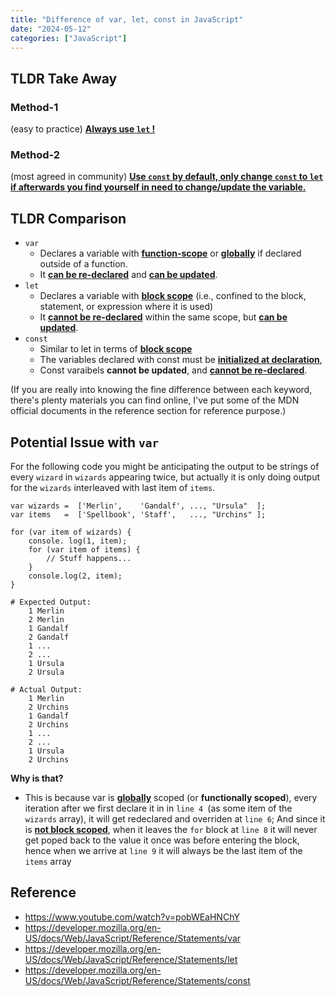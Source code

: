 ```yaml
---
title: "Difference of var, let, const in JavaScript"
date: "2024-05-12"
categories: ["JavaScript"]
---
```




## TLDR Take Away

### Method-1

(easy to practice) <u>**Always use `let` !**</u>

### Method-2

(most agreed in community) **<u>Use `const` by default, only change `const` to `let` if afterwards you find yourself in need to change/update the variable.</u>**







## TLDR Comparison

- `var`
    - Declares a variable with <u>**function-scope**</u> or **<u>globally</u>** if declared outside of a function. 
    - It **<u>can be re-declared</u>** and **<u>can be updated</u>**.
- `let`
    - Declares a variable with **<u>block scope</u>** (i.e., confined to the block, statement, or expression where it is used)
    - It **<u>cannot be re-declared</u>** within the same scope, but <u>**can be updated**</u>.
- `const`
    - Similar to ﻿let in terms of **<u>block scope</u>**
    - The variables declared with ﻿const must be **<u>initialized at declaration</u>**, 
    - Const varaibels **cannot be updated**, and <u>**cannot be re-declared**</u>.

(If you are really into knowing the fine difference between each keyword, there's plenty materials you can find online, I've put some of the MDN official documents in the reference section for reference purpose.)



## Potential Issue with `var`

For the following code you might be anticipating the output to be strings of every  `wizard`  in `wizards` appearing twice, but actually it is only doing output for the `wizards` interleaved with last item of `items`.

```
var wizards =  ['Merlin',    'Gandalf', ..., "Ursula"  ]; 
var items   =  ['Spellbook', 'Staff',   ..., "Urchins" ]; 

for (var item of wizards) {
	console. log(1, item);
	for (var item of items) {
		// Stuff happens...
	}
	console.log(2, item);
}
```

```
# Expected Output: 
	1 Merlin
	2 Merlin
	1 Gandalf
	2 Gandalf
	1 ...
	2 ...
	1 Ursula
	2 Ursula

# Actual Output: 
    1 Merlin
	2 Urchins
	1 Gandalf
	2 Urchins
	1 ...
	2 ...
	1 Ursula
	2 Urchins
```

**Why is that?**

-   This is because var is **<u>globally</u>** scoped (or **functionally scoped**), every iteration after we first declare it in in `line 4 `(as some item of the `wizards` array), it will get redeclared and overriden at `line 6`; And since it is **<u>not block scoped</u>**, when it leaves the `for` block at `line 8` it will never get poped back to the value it once was before entering the block, hence when we arrive at `line 9` it will always be the last item of the `items` array



## Reference

-   https://www.youtube.com/watch?v=pobWEaHNChY
-   https://developer.mozilla.org/en-US/docs/Web/JavaScript/Reference/Statements/var
-   https://developer.mozilla.org/en-US/docs/Web/JavaScript/Reference/Statements/let
-   https://developer.mozilla.org/en-US/docs/Web/JavaScript/Reference/Statements/const

